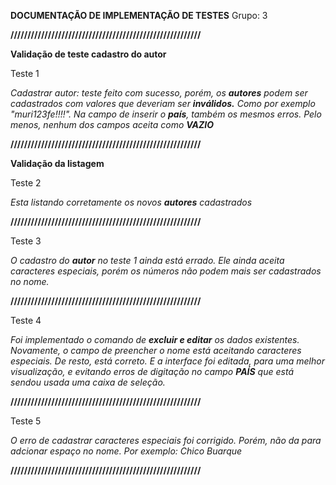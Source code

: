 **DOCUMENTAÇÃO DE IMPLEMENTAÇÃO DE TESTES**
Grupo: 3

**////////////////////////////////////////////////////////**

**Validação  de teste cadastro do autor**

Teste 1

*Cadastrar autor: teste feito com sucesso, porém, os **autores** podem ser cadastrados com valores que deveriam ser **inválidos.** Como por exemplo "muri123fe!!!!". Na campo de inserir o **país**, também os mesmos erros. Pelo menos, nenhum dos campos aceita como **VAZIO*** 

**////////////////////////////////////////////////////////**

**Validação da listagem**

Teste 2

*Esta listando corretamente os novos **autores** cadastrados*

**////////////////////////////////////////////////////////**

Teste 3

*O cadastro do **autor** no teste 1 ainda está errado. Ele ainda aceita caracteres especiais, porém os números não podem mais ser cadastrados no nome.*

**////////////////////////////////////////////////////////**

Teste 4

*Foi implementado o comando de **excluir e editar** os dados existentes. Novamente, o campo de preencher o nome está aceitando caracteres especiais. De resto, está correto. E a interface foi editada, para uma melhor visualização, e evitando erros de digitação no campo **PAÍS** que está sendou usada uma caixa de seleção.*

**////////////////////////////////////////////////////////**

Teste 5

*O erro de cadastrar caracteres especiais foi corrigido. Porém, não da para adcionar espaço no nome. Por exemplo: Chico Buarque*

**////////////////////////////////////////////////////////**